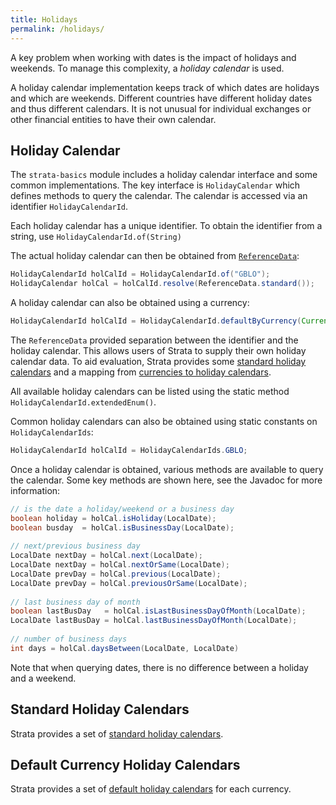 ```yaml
---
title: Holidays
permalink: /holidays/
---
```


A key problem when working with dates is the impact of holidays and weekends.
To manage this complexity, a *holiday calendar* is used.

A holiday calendar implementation keeps track of which dates are holidays and which are weekends.
Different countries have different holiday dates and thus different calendars.
It is not unusual for individual exchanges or other financial entities to have their own calendar.


## Holiday Calendar

The `strata-basics` module includes a holiday calendar interface and some common implementations.
The key interface is `HolidayCalendar` which defines methods to query the calendar.
The calendar is accessed via an identifier `HolidayCalendarId`.

Each holiday calendar has a unique identifier.
To obtain the identifier from a string, use `HolidayCalendarId.of(String)`

The actual holiday calendar can then be obtained from [`ReferenceData`]({{site.baseurl}}/reference_data):

```java
HolidayCalendarId holCalId = HolidayCalendarId.of("GBLO");
HolidayCalendar holCal = holCalId.resolve(ReferenceData.standard());
```

A holiday calendar can also be obtained using a currency:

```java
HolidayCalendarId holCalId = HolidayCalendarId.defaultByCurrency(Currency.USD);
```

The `ReferenceData` provided separation between the identifier and the holiday calendar.
This allows users of Strata to supply their own holiday calendar data.
To aid evaluation, Strata provides some [standard holiday calendars]({{site.baseurl}}/holiday_data) 
and a mapping from [currencies to holiday calendars]({{site.baseurl}}/holiday_data).

All available holiday calendars can be listed using the static method  `HolidayCalendarId.extendedEnum()`.

Common holiday calendars can also be obtained using static constants on `HolidayCalendarIds`:

```java
HolidayCalendarId holCalId = HolidayCalendarIds.GBLO;
```

Once a holiday calendar is obtained, various methods are available to query the calendar.
Some key methods are shown here, see the Javadoc for more information:

```java
// is the date a holiday/weekend or a business day
boolean holiday = holCal.isHoliday(LocalDate);
boolean busday  = holCal.isBusinessDay(LocalDate);
    
// next/previous business day
LocalDate nextDay = holCal.next(LocalDate);
LocalDate nextDay = holCal.nextOrSame(LocalDate);
LocalDate prevDay = holCal.previous(LocalDate);
LocalDate prevDay = holCal.previousOrSame(LocalDate);
    
// last business day of month
boolean lastBusDay   = holCal.isLastBusinessDayOfMonth(LocalDate);
LocalDate lastBusDay = holCal.lastBusinessDayOfMonth(LocalDate);
    
// number of business days
int days = holCal.daysBetween(LocalDate, LocalDate)
```

Note that when querying dates, there is no difference between a holiday and a weekend.


## Standard Holiday Calendars

Strata provides a set of [standard holiday calendars]({{site.baseurl}}/holiday_data).

## Default Currency Holiday Calendars

Strata provides a set of [default holiday calendars]({{site.baseurl}}/holiday_data) for each currency.
